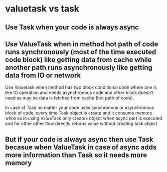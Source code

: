# valuetask vs task



## Use Task when your code is always async
## Use ValueTask when in method hot path of code runs synchronously (most of the time executed code block) like getting data from cache while another path runs asynchronously like getting data from IO or network



Use Valuetask when method has two block conditional code where one is like IO operation and needs asynchronous code and other block doesn't need as may be data is fetched from cache (hot path of code).



In case of Task no matter your code uses synchronous or asynchronous block of code, every time Task object is create and it consume memory while as in using ValueTask only creates object when async part is executed and for other other flow directly returns value without creating task object



## But if your code is always async then use Task becasue when ValueTask in case of async adds more information than Task so it needs more memory
